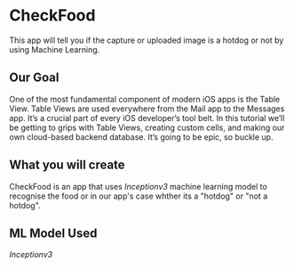 # CheckFood
This app will tell you if the capture or uploaded image is a hotdog or not by using Machine Learning.

## Our Goal

One of the most fundamental component of modern iOS apps is the Table View. Table Views are used everywhere from the Mail app to the Messages app. It’s a crucial part of every iOS developer’s tool belt. In this tutorial we’ll be getting to grips with Table Views, creating custom cells, and making our own cloud-based backend database. It’s going to be epic, so buckle up.

## What you will create

CheckFood is an app that uses *Inceptionv3* machine learning model to recognise the food or in our app's case whther its a "hotdog" or "not a hotdog". 

## ML Model Used

*Inceptionv3* 

